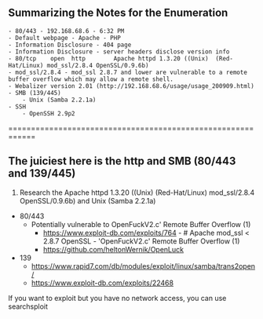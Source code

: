 ## Summarizing the Notes for the Enumeration

	- 80/443 - 192.168.68.6 - 6:32 PM
	- Default webpage - Apache - PHP
	- Information Disclosure - 404 page
	- Information Disclosure - server headers disclose version info
	- 80/tcp    open  http        Apache httpd 1.3.20 ((Unix)  (Red-Hat/Linux) mod_ssl/2.8.4 OpenSSL/0.9.6b)
	- mod_ssl/2.8.4 - mod_ssl 2.8.7 and lower are vulnerable to a remote buffer overflow which may allow a remote shell.
	- Webalizer version 2.01 (http://192.168.68.6/usage/usage_200909.html)
	- SMB (139/445)
		- Unix (Samba 2.2.1a)
	- SSH
		- OpenSSH 2.9p2

============================================================

## The juiciest here is the http and SMB (80/443 and 139/445)


1. Research the Apache httpd 1.3.20 ((Unix)  (Red-Hat/Linux) mod_ssl/2.8.4 OpenSSL/0.9.6b) and Unix (Samba 2.2.1a) 


-   80/443
	- Potentially vulnerable to OpenFuckV2.c' Remote Buffer Overflow (1)
		- https://www.exploit-db.com/exploits/764 - # Apache mod_ssl < 2.8.7 OpenSSL - 'OpenFuckV2.c' Remote Buffer Overflow (1)
		- https://github.com/heltonWernik/OpenLuck
- 139
	- https://www.rapid7.com/db/modules/exploit/linux/samba/trans2open/
	- https://www.exploit-db.com/exploits/22468

If you want to exploit but you have no network access, you can use searchsploit

